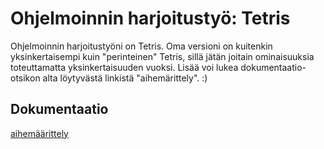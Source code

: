 # Ohjelmoinnin harjoitustyö: Tetris

Ohjelmoinnin harjoitustyöni on Tetris. Oma versioni on kuitenkin yksinkertaisempi kuin "perinteinen" Tetris, sillä jätän joitain ominaisuuksia toteuttamatta yksinkertaisuuden vuoksi. Lisää voi lukea dokumentaatio-otsikon alta löytyvästä linkistä "aihemärittely". :)

## Dokumentaatio
[aihemäärittely](Tetris/dokumentaatio/aihemaarittely.md)
